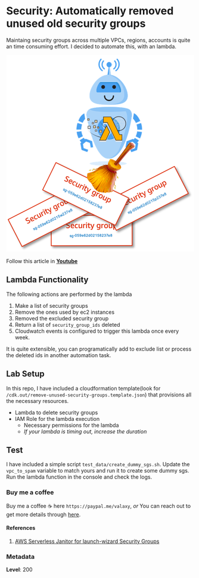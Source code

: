 
# Security: Automatically removed unused old security groups

Maintaing security groups across multiple VPCs, regions, accounts is quite an time consuming effort. I decided to automate this, with an lambda.



![Automatically removed unused old security groups](images/miztiik_automatically_remove_security_groups.png)

Follow this article in **[Youtube](https://youtu.be/MhFlNOdMfRo)**

## Lambda Functionality

The following actions are performed by the lambda

1. Make a list of security groups
1. Remove the ones used by ec2 instances
1. Removed the excluded security group
1. Return a list of `security_group_ids` deleted
1. Cloudwatch events is configured to trigger this lambda once every week.

It is quite extensible, you can programatically add to exclude list or process the deleted ids in another automation task.

## Lab Setup

  In this repo, I have included a cloudformation template(look for `/cdk.out/remove-unused-security-groups.template.json`) that provisions all the necessary resources.

- Lambda to delete security groups
- IAM Role for the lambda execution
  - Necessary permissions for the lambda
  - _If your lambda is timing out, increase the duration_

## Test

I have included a simple script `test_data/create_dummy_sgs.sh`. Update the `vpc_to_spam` variable to match yours and run it to create some dummy sgs. Run the lambda function in the console and check the logs.

### Buy me a coffee

Buy me a coffee ☕ here `https://paypal.me/valaxy`, _or_ You can reach out to get more details through [here](https://youtube.com/c/valaxytechnologies/about).

#### References

1. [AWS Serverless Janitor for launch-wizard Security Groups](https://github.com/miztiik/serverless-janitor-for-security-groups)

### Metadata

**Level**: 200
